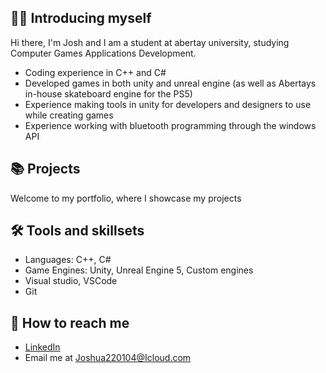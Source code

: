 ## 🙋‍♂️ Introducing myself

Hi there, I'm Josh and I am a student at abertay university, studying Computer Games Applications Development.
- Coding experience in C++ and C#
- Developed games in both unity and unreal engine (as well as Abertays in-house skateboard engine for the PS5)
- Experience making tools in unity for developers and designers to use while creating games
- Experience working with bluetooth programming through the windows API

## 📚 Projects
Welcome to my portfolio, where I showcase my projects

## 🛠 Tools and skillsets
- Languages: C++, C#
- Game Engines: Unity, Unreal Engine 5, Custom engines
- Visual studio, VSCode
- Git

## 👋 How to reach me
- [LinkedIn](https://www.linkedin.com/in/joshua-lowe-479ab0314/)
- Email me at Joshua220104@Icloud.com
